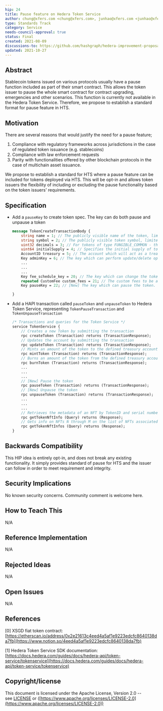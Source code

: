 ```yaml
---
hip: 24
title: Pause feature on Hedera Token Service
author: chung@xfers.com <chung@xfers.com>, junhao@xfers.com <junhao@xfers.com>, zhikai@xfers.com <zhikai@xfers.com>
type: Standards Track
category: Service
needs-council-approval: true
status: Final
created: 2021-08-09
discussions-to: https://github.com/hashgraph/hedera-improvement-proposal/discussions/126
updated: 2021-10-27
---
```


## **Abstract**

Stablecoin tokens issued on various protocols usually have a pause function included as part of their smart contract. This allows the token issuer to pause the whole smart contract for contract upgrading, emergencies and other scenarios. This function is currently not available in the Hedera Token Service. Therefore, we propose to establish a standard format for pause feature in HTS. 

## **Motivation**

There are several reasons that would justify the need for a pause feature;

1. Compliance with regulatory frameworks across jurisdictions in the case of regulated token issuance (e.g. stablecoins)
2. Compliance with law enforcement requests
3. Parity with functionalities offered by other blockchain protocols in the case of multichain asset issuance.

We propose to establish a standard for HTS where a pause feature can be included for tokens deployed via HTS. This will be opt-in and allows token issuers the flexibility of including or excluding the pause functionality based on the token issuers' requirements. 

## **Specification**

- Add a `pauseKey` to create token spec. The key can do both pause and unpause a token

    ```protobuf
    message TokenCreateTransactionBody {
        string name = 1; // The publicly visible name of the token, limited to a UTF-8 encoding of length <tt>tokens.maxSymbolUtf8Bytes</tt>.
        string symbol = 2; // The publicly visible token symbol, limited to a UTF-8 encoding of length <tt>tokens.maxTokenNameUtf8Bytes</tt>.
        uint32 decimals = 3; // For tokens of type FUNGIBLE_COMMON - the number of decimal places a token is divisible by. For tokens of type NON_FUNGIBLE_UNIQUE - value must be 0
        uint64 initialSupply = 4; // Specifies the initial supply of tokens to be put in circulation. The initial supply is sent to the Treasury Account. The supply is in the lowest denomination possible. In the case for NON_FUNGIBLE_UNIQUE Type the value must be 0
        AccountID treasury = 5; // The account which will act as a treasury for the token. This account will receive the specified initial supply or the newly minted NFTs in the case for NON_FUNGIBLE_UNIQUE Type
        Key adminKey = 6; // The key which can perform update/delete operations on the token. If empty, the token can be perceived as immutable (not being able to be updated/deleted)
        ...
        ...
        ...
        Key fee_schedule_key = 20; // The key which can change the token's custom fee schedule; must sign a TokenFeeScheduleUpdate transaction
        repeated CustomFee custom_fees = 21; // The custom fees to be assessed during a CryptoTransfer that transfers units of this token
        Key pauseKey = 22; // [New] The key which can pause the token. If empty, pause is not possible

    }
    ```

- Add a HAPI transaction called `pauseToken` and `unpauseToken` to Hedera Token Service, representing `TokenPauseTransaction` and `TokenUnpauseTransaction`

    ```protobuf
    /* Transactions and queries for the Token Service */
    service TokenService {
        // Creates a new Token by submitting the transaction
        rpc createToken (Transaction) returns (TransactionResponse);
        // Updates the account by submitting the transaction
        rpc updateToken (Transaction) returns (TransactionResponse);
        // Mints an amount of the token to the defined treasury account
        rpc mintToken (Transaction) returns (TransactionResponse);
        // Burns an amount of the token from the defined treasury account
        rpc burnToken (Transaction) returns (TransactionResponse);
    	...
    	...
		...
    	// [New] Pause the token
        rpc pauseToken (Transaction) returns (TransactionResponse);
    	// [New] Unpause the token
        rpc unpauseToken (Transaction) returns (TransactionResponse);
    	...
    	...
    	...
    	// Retrieves the metadata of an NFT by TokenID and serial number
        rpc getTokenNftInfo (Query) returns (Response);
        // Gets info on NFTs N through M on the list of NFTs associated with a given Token of type NON_FUNGIBLE
        rpc getTokenNftInfos (Query) returns (Response);
    }
    ```

## **Backwards Compatibility**

This HIP idea is entirely opt-in, and does not break any existing functionality. It simply provides standard of pause for HTS and the issuer can follow in order to meet requirement and integrity.

## **Security Implications**

No known security concerns. Community comment is welcome here.

## **How to Teach This**

N/A

## **Reference Implementation**

N/A

## **Rejected Ideas**

N/A

## **Open Issues**

N/A

## **References**

[0] XSGD fiat token contract: [https://etherscan.io/address/0x2e21613c4eed4a5af1e9223edcfc8640138da7fb](https://www.notion.so/4eed4a5af1e9223edcfc8640138da7fb)

[1] Hedera Token Service SDK documentation: 
[https://docs.hedera.com/guides/docs/hedera-api/token-service/tokenservice](https://docs.hedera.com/guides/docs/hedera-api/token-service/tokenservice)

## **Copyright/license**

This document is licensed under the Apache License, Version 2.0 -- see [LICENSE](https://github.com/hashgraph/hedera-improvement-proposal/LICENSE) or ([https://www.apache.org/licenses/LICENSE-2.0](https://www.apache.org/licenses/LICENSE-2.0))